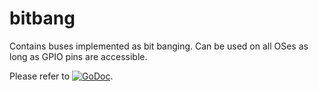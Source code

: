 # bitbang

Contains buses implemented as bit banging. Can be used on all OSes as long as
GPIO pins are accessible.

Please refer to
[![GoDoc](https://godoc.org/github.com/maruel/dlibox/go/pio/buses/bitbang?status.svg)](https://godoc.org/github.com/maruel/dlibox/go/pio/buses/bitbang).
